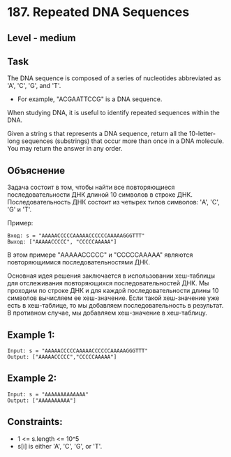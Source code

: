 # 187. Repeated DNA Sequences


## Level - medium


## Task
The DNA sequence is composed of a series of nucleotides abbreviated as 'A', 'C', 'G', and 'T'.
- For example, "ACGAATTCCG" is a DNA sequence.

When studying DNA, it is useful to identify repeated sequences within the DNA.

Given a string s that represents a DNA sequence, return all the 10-letter-long sequences (substrings) that occur more than once in a DNA molecule. 
You may return the answer in any order.


## Объяснение
Задача состоит в том, чтобы найти все повторяющиеся последовательности ДНК длиной 10 символов в строке ДНК. 
Последовательность ДНК состоит из четырех типов символов: 'A', 'C', 'G' и 'T'.

Пример:
````
Вход: s = "AAAAACCCCCAAAAACCCCCCAAAAAGGGTTT"
Выход: ["AAAAACCCCC", "CCCCCAAAAA"]
````

В этом примере "AAAAACCCCC" и "CCCCCAAAAA" являются повторяющимися последовательностями ДНК.

Основная идея решения заключается в использовании хеш-таблицы для отслеживания повторяющихся последовательностей ДНК. 
Мы проходим по строке ДНК и для каждой последовательности длины 10 символов вычисляем ее хеш-значение. 
Если такой хеш-значение уже есть в хеш-таблице, то мы добавляем последовательность в результат. 
В противном случае, мы добавляем хеш-значение в хеш-таблицу.


## Example 1:
````
Input: s = "AAAAACCCCCAAAAACCCCCCAAAAAGGGTTT"
Output: ["AAAAACCCCC","CCCCCAAAAA"]
````


## Example 2:
````
Input: s = "AAAAAAAAAAAAA"
Output: ["AAAAAAAAAA"]
````


## Constraints:
- 1 <= s.length <= 10^5
- s[i] is either 'A', 'C', 'G', or 'T'.